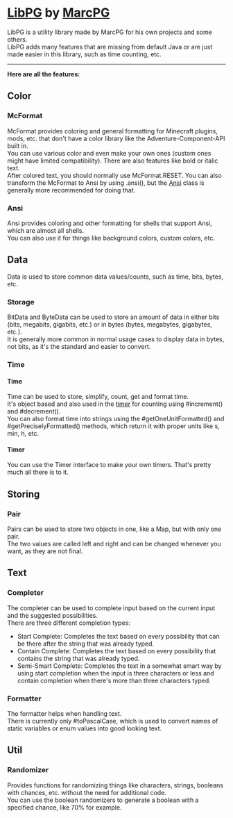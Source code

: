 # [LibPG](https://marcpg.com/libpg) by [MarcPG](https://marcpg.com/)

LibPG is a utility library made by MarcPG for his own projects and some others.  
LibPG adds many features that are missing from default Java or are just made easier in this library, such as time counting, etc.

---

**Here are all the features:**

## Color

### McFormat

McFormat provides coloring and general formatting for Minecraft plugins, mods, etc. that don't have a color library like the Adventure-Component-API built in.  
You can use various color and even make your own ones (custom ones might have limited compatibility). There are also features like bold or italic text.  
After colored text, you should normally use McFormat.RESET. You can also transform the McFormat to Ansi by using .ansi(), but the [Ansi](#ansi) class is generally more recommended for doing that.

### Ansi

Ansi provides coloring and other formatting for shells that support Ansi, which are almost all shells.  
You can also use it for things like background colors, custom colors, etc.

## Data

Data is used to store common data values/counts, such as time, bits, bytes, etc.

### Storage

BitData and ByteData can be used to store an amount of data in either bits (bits, megabits, gigabits, etc.) or in bytes (bytes, megabytes, gigabytes, etc.).  
It is generally more common in normal usage cases to display data in bytes, not bits, as it's the standard and easier to convert.

### Time

#### Time

Time can be used to store, simplify, count, get and format time.  
It's object based and also used in the [timer](#timer) for counting using #increment() and #decrement().  
You can also format time into strings using the #getOneUnitFormatted() and #getPreciselyFormatted() methods, which return it with proper units like s, min, h, etc.

#### Timer

You can use the Timer interface to make your own timers. That's pretty much all there is to it.

## Storing

### Pair

Pairs can be used to store two objects in one, like a Map, but with only one pair.  
The two values are called left and right and can be changed whenever you want, as they are not final.

## Text

### Completer

The completer can be used to complete input based on the current input and the suggested possibilities.  
There are three different completion types:
- Start Complete: Completes the text based on every possibility that can be there after the string that was already typed.
- Contain Complete: Completes the text based on every possibility that contains the string that was already typed.
- Semi-Smart Complete: Completes the text in a somewhat smart way by using start completion when the input is three characters or less and contain completion when there's more than three characters typed.

### Formatter

The formatter helps when handling text.  
There is currently only #toPascalCase, which is used to convert names of static variables or enum values into good looking text.

## Util

### Randomizer

Provides functions for randomizing things like characters, strings, booleans with chances, etc. without the need for additional code.  
You can use the boolean randomizers to generate a boolean with a specified chance, like 70% for example.
